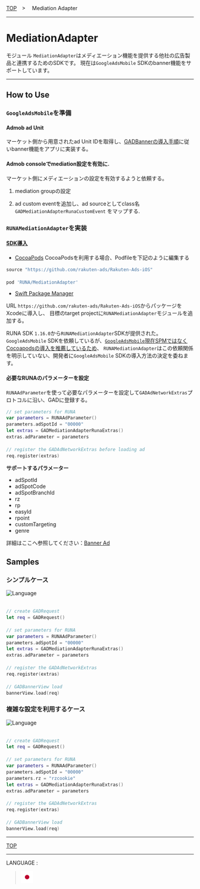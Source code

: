 [TOP](/README.md#top)　>　 Mediation Adapter

---

# MediationAdapter

モジュール `MediationAdapter`はメディエーション機能を提供する他社の広告製品と連携するためのSDKです。
現在は`GoogleAdsMobile` SDKのbanner機能をサポートしています。

---

## How to Use

### `GoogleAdsMobile`を準備

#### Admob ad Unit

マーケット側から用意されたad Unit IDを取得し、[GADBannerの導入手順](https://developers.google.com/admob/ios/banner)に従いbanner機能をアプリに実装する。

#### Admob consoleでmediation設定を有効に.

マーケット側にメディエーションの設定を有効するようと依頼する。

1. mediation groupの設定

1. ad custom eventを追加し、ad sourceとしてclass名 `GADMediationAdapterRunaCustomEvent` をマップする.


### `RUNAMediationAdapter`を実装

#### [SDK導入](#integrate-sdk)

- [CocoaPods](#cocoapods)
CocoaPodsを利用する場合、Podfileを下記のように編集する

```ruby
source "https://github.com/rakuten-ads/Rakuten-Ads-iOS"

pod 'RUNA/MediationAdapter'
```

- [Swift Package Manager](#spm)

URL `https://github.com/rakuten-ads/Rakuten-Ads-iOS`からパッケージをXcodeに導入し、
目標のtarget projectに`RUNAMediationAdapter`モジュールを追加する。

RUNA SDK `1.16.0`から`RUNAMediationAdapter`SDKが提供された。
`GoogleAdsMobile` SDKを依頼しているが、[`GoogleAdsMobile`現在SPMではなくCocoapodsの導入を推薦しているため](https://developers.google.com/admob/ios/quick-start#spm)、
`RUNAMediationAdapter`はこの依頼関係を明示していない、開発者に`GoogleAdsMobile` SDKの導入方法の決定を委ねます。

#### 必要なRUNAのパラメーターを設定

`RUNAAdParameter`を使って必要なパラメーターを設定して`GADAdNetworkExtras`プロトコルに沿い、GADに登録する。


```swift
// set parameters for RUNA
var parameters = RUNAAdParameter()
parameters.adSpotId = "00000"
let extras = GADMediationAdapterRunaExtras()
extras.adParameter = parameters

// register the GADAdNetworkExtras before loading ad
req.register(extras)
```

__サポートするパラメーター__

- adSpotId
- adSpotCode
- adSpotBranchId
- rz
- rp
- easyId
- rpoint
- customTargeting
- genre

詳細はここへ参照してください：[Banner Ad](../bannerads/README.md)



### 
## Samples

### シンプルケース
![Language](http://img.shields.io/badge/language-Swift-red.svg?style=flat)

```swift

// create GADRequest
let req = GADRequest()

// set parameters for RUNA
var parameters = RUNAAdParameter()
parameters.adSpotId = "00000"
let extras = GADMediationAdapterRunaExtras()
extras.adParameter = parameters

// register the GADAdNetworkExtras
req.register(extras)

// GADBannerView load
bannerView.load(req)
```

### 複雑な設定を利用するケース
![Language](http://img.shields.io/badge/language-Swift-red.svg?style=flat)

```swift

// create GADRequest
let req = GADRequest()

// set parameters for RUNA
var parameters = RUNAAdParameter()
parameters.adSpotId = "00000"
parameters.rz = "rzcookie"
let extras = GADMediationAdapterRunaExtras()
extras.adParameter = parameters

// register the GADAdNetworkExtras
req.register(extras)

// GADBannerView load
bannerView.load(req)
```

---

[TOP](/README.md#top)

---

LANGUAGE :

> [![ja](/doc/lang/ja.png)](/doc/ja/mediation/README.md)
